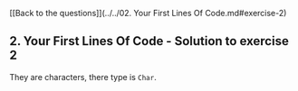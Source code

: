 [[Back to the questions]](../../02. Your First Lines Of Code.md#exercise-2)

## 2. Your First Lines Of Code - Solution to exercise 2

They are characters, there type is `Char`.